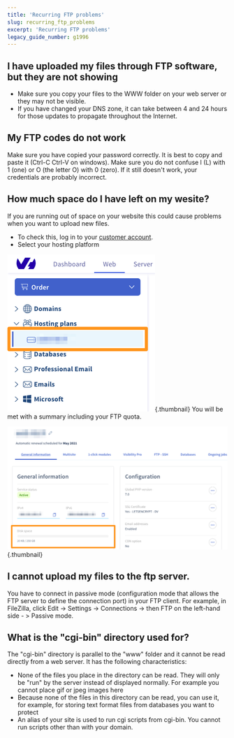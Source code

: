 ```yaml
---
title: 'Recurring FTP problems'
slug: recurring_ftp_problems
excerpt: 'Recurring FTP problems'
legacy_guide_number: g1996
---
```


## I have uploaded my files through FTP software, but they are not showing

- Make sure you copy your files to the WWW folder on your web server or they may not be visible.
- If you have changed your DNS zone, it can take between 4 and 24 hours for those updates to propagate throughout the Internet.


## My FTP codes do not work
Make sure you have copied your password correctly. It is best to copy and paste it (Ctrl-C Ctrl-V on windows).
Make sure you do not confuse l (L) with 1 (one) or O (the letter O) with 0 (zero).
If it still doesn't work, your credentials are probably incorrect.


## How much space do I have left on my wesite?
If you are running out of space on your website this could cause problems when you want to upload new files. 

- To check this, log in to your [customer account](https://www.ovh.com/auth/?action=gotomanager).
- Select your hosting platform



![](images/img_3298.jpg){.thumbnail}
You will be met with a summary including your FTP quota.

![](images/img_3299.jpg){.thumbnail}


## I cannot upload my files to the ftp server.
You have to connect in passive mode (configuration mode that allows the FTP server to define the connection port) in your FTP client. For example, in FileZilla, click Edit -> Settings -> Connections -> then FTP on the left-hand side - > Passive mode.


## What is the "cgi-bin" directory used for?
The "cgi-bin" directory is parallel to the "www" folder and it cannot be read directly from a web server. It has the following characteristics:

- None of the files you place in the directory can be read. They will only be "run" by the server instead of displayed normally. For example you cannot place gif or jpeg images here
- Because none of the files in this directory can be read, you can use it, for example, for storing text format files from databases you want to protect
- An alias of your site is used to run cgi scripts from cgi-bin. You cannot run scripts other than with your domain.



